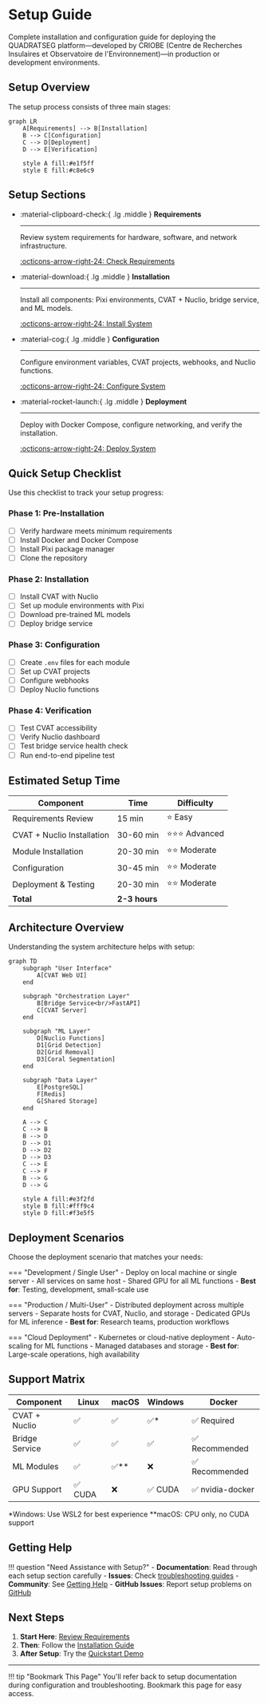 # Setup Guide

Complete installation and configuration guide for deploying the QUADRATSEG platform—developed by CRIOBE (Centre de Recherches Insulaires et Observatoire de l'Environnement)—in production or development environments.

## Setup Overview

The setup process consists of three main stages:

```mermaid
graph LR
    A[Requirements] --> B[Installation]
    B --> C[Configuration]
    C --> D[Deployment]
    D --> E[Verification]

    style A fill:#e1f5ff
    style E fill:#c8e6c9
```

## Setup Sections

<div class="grid cards" markdown>

-   :material-clipboard-check:{ .lg .middle } **Requirements**

    ---

    Review system requirements for hardware, software, and network infrastructure.

    [:octicons-arrow-right-24: Check Requirements](requirements.md)

-   :material-download:{ .lg .middle } **Installation**

    ---

    Install all components: Pixi environments, CVAT + Nuclio, bridge service, and ML models.

    [:octicons-arrow-right-24: Install System](installation/index.md)

-   :material-cog:{ .lg .middle } **Configuration**

    ---

    Configure environment variables, CVAT projects, webhooks, and Nuclio functions.

    [:octicons-arrow-right-24: Configure System](configuration/index.md)

-   :material-rocket-launch:{ .lg .middle } **Deployment**

    ---

    Deploy with Docker Compose, configure networking, and verify the installation.

    [:octicons-arrow-right-24: Deploy System](deployment/index.md)

</div>

## Quick Setup Checklist

Use this checklist to track your setup progress:

### Phase 1: Pre-Installation
- [ ] Verify hardware meets minimum requirements
- [ ] Install Docker and Docker Compose
- [ ] Install Pixi package manager
- [ ] Clone the repository

### Phase 2: Installation
- [ ] Install CVAT with Nuclio
- [ ] Set up module environments with Pixi
- [ ] Download pre-trained ML models
- [ ] Deploy bridge service

### Phase 3: Configuration
- [ ] Create `.env` files for each module
- [ ] Set up CVAT projects
- [ ] Configure webhooks
- [ ] Deploy Nuclio functions

### Phase 4: Verification
- [ ] Test CVAT accessibility
- [ ] Verify Nuclio dashboard
- [ ] Test bridge service health check
- [ ] Run end-to-end pipeline test

## Estimated Setup Time

| Component | Time | Difficulty |
|-----------|------|------------|
| Requirements Review | 15 min | ⭐ Easy |
| CVAT + Nuclio Installation | 30-60 min | ⭐⭐⭐ Advanced |
| Module Installation | 20-30 min | ⭐⭐ Moderate |
| Configuration | 30-45 min | ⭐⭐ Moderate |
| Deployment & Testing | 20-30 min | ⭐⭐ Moderate |
| **Total** | **2-3 hours** | |

## Architecture Overview

Understanding the system architecture helps with setup:

```mermaid
graph TD
    subgraph "User Interface"
        A[CVAT Web UI]
    end

    subgraph "Orchestration Layer"
        B[Bridge Service<br/>FastAPI]
        C[CVAT Server]
    end

    subgraph "ML Layer"
        D[Nuclio Functions]
        D1[Grid Detection]
        D2[Grid Removal]
        D3[Coral Segmentation]
    end

    subgraph "Data Layer"
        E[PostgreSQL]
        F[Redis]
        G[Shared Storage]
    end

    A --> C
    C --> B
    B --> D
    D --> D1
    D --> D2
    D --> D3
    C --> E
    C --> F
    B --> G
    D --> G

    style A fill:#e3f2fd
    style B fill:#fff9c4
    style D fill:#f3e5f5
```

## Deployment Scenarios

Choose the deployment scenario that matches your needs:

=== "Development / Single User"
    - Deploy on local machine or single server
    - All services on same host
    - Shared GPU for all ML functions
    - **Best for**: Testing, development, small-scale use

=== "Production / Multi-User"
    - Distributed deployment across multiple servers
    - Separate hosts for CVAT, Nuclio, and storage
    - Dedicated GPUs for ML inference
    - **Best for**: Research teams, production workflows

=== "Cloud Deployment"
    - Kubernetes or cloud-native deployment
    - Auto-scaling for ML functions
    - Managed databases and storage
    - **Best for**: Large-scale operations, high availability

## Support Matrix

| Component | Linux | macOS | Windows | Docker |
|-----------|-------|-------|---------|--------|
| CVAT + Nuclio | ✅ | ✅ | ✅* | ✅ Required |
| Bridge Service | ✅ | ✅ | ✅ | ✅ Recommended |
| ML Modules | ✅ | ✅** | ❌ | ✅ Recommended |
| GPU Support | ✅ CUDA | ❌ | ✅ CUDA | ✅ nvidia-docker |

*Windows: Use WSL2 for best experience
**macOS: CPU only, no CUDA support

## Getting Help

!!! question "Need Assistance with Setup?"
    - **Documentation**: Read through each setup section carefully
    - **Issues**: Check [troubleshooting guides](deployment/index.md#troubleshooting)
    - **Community**: See [Getting Help](../community/getting-help.md)
    - **GitHub Issues**: Report setup problems on [GitHub](https://github.com/criobe/coral-segmentation/issues)

## Next Steps

1. **Start Here**: [Review Requirements](requirements.md)
2. **Then**: Follow the [Installation Guide](installation/index.md)
3. **After Setup**: Try the [Quickstart Demo](../quickstart/5-minute-demo.md)

---

!!! tip "Bookmark This Page"
    You'll refer back to setup documentation during configuration and troubleshooting. Bookmark this page for easy access.
